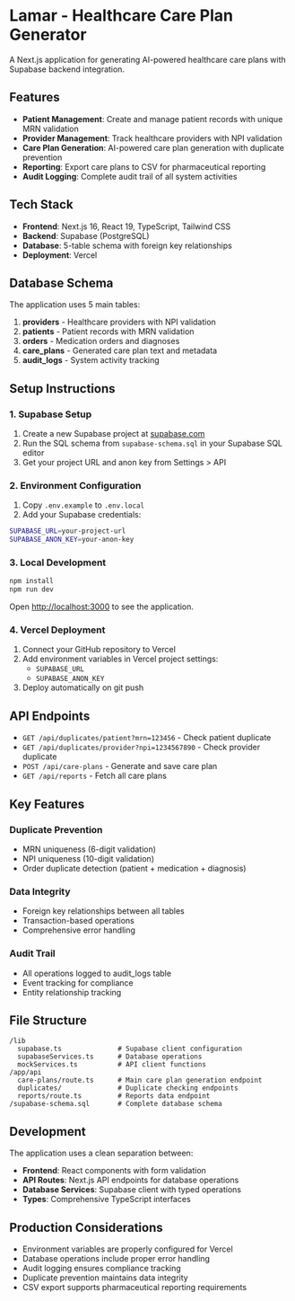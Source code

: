 # Lamar - Healthcare Care Plan Generator

A Next.js application for generating AI-powered healthcare care plans with Supabase backend integration.

## Features

- **Patient Management**: Create and manage patient records with unique MRN validation
- **Provider Management**: Track healthcare providers with NPI validation
- **Care Plan Generation**: AI-powered care plan generation with duplicate prevention
- **Reporting**: Export care plans to CSV for pharmaceutical reporting
- **Audit Logging**: Complete audit trail of all system activities

## Tech Stack

- **Frontend**: Next.js 16, React 19, TypeScript, Tailwind CSS
- **Backend**: Supabase (PostgreSQL)
- **Database**: 5-table schema with foreign key relationships
- **Deployment**: Vercel

## Database Schema

The application uses 5 main tables:

1. **providers** - Healthcare providers with NPI validation
2. **patients** - Patient records with MRN validation  
3. **orders** - Medication orders and diagnoses
4. **care_plans** - Generated care plan text and metadata
5. **audit_logs** - System activity tracking

## Setup Instructions

### 1. Supabase Setup

1. Create a new Supabase project at [supabase.com](https://supabase.com)
2. Run the SQL schema from `supabase-schema.sql` in your Supabase SQL editor
3. Get your project URL and anon key from Settings > API

### 2. Environment Configuration

1. Copy `.env.example` to `.env.local`
2. Add your Supabase credentials:

```bash
SUPABASE_URL=your-project-url
SUPABASE_ANON_KEY=your-anon-key
```

### 3. Local Development

```bash
npm install
npm run dev
```

Open [http://localhost:3000](http://localhost:3000) to see the application.

### 4. Vercel Deployment

1. Connect your GitHub repository to Vercel
2. Add environment variables in Vercel project settings:
   - `SUPABASE_URL`
   - `SUPABASE_ANON_KEY`
3. Deploy automatically on git push

## API Endpoints

- `GET /api/duplicates/patient?mrn=123456` - Check patient duplicate
- `GET /api/duplicates/provider?npi=1234567890` - Check provider duplicate  
- `POST /api/care-plans` - Generate and save care plan
- `GET /api/reports` - Fetch all care plans

## Key Features

### Duplicate Prevention
- MRN uniqueness (6-digit validation)
- NPI uniqueness (10-digit validation)
- Order duplicate detection (patient + medication + diagnosis)

### Data Integrity
- Foreign key relationships between all tables
- Transaction-based operations
- Comprehensive error handling

### Audit Trail
- All operations logged to audit_logs table
- Event tracking for compliance
- Entity relationship tracking

## File Structure

```
/lib
  supabase.ts              # Supabase client configuration
  supabaseServices.ts      # Database operations
  mockServices.ts          # API client functions
/app/api
  care-plans/route.ts      # Main care plan generation endpoint
  duplicates/              # Duplicate checking endpoints
  reports/route.ts         # Reports data endpoint
/supabase-schema.sql       # Complete database schema
```

## Development

The application uses a clean separation between:
- **Frontend**: React components with form validation
- **API Routes**: Next.js API endpoints for database operations
- **Database Services**: Supabase client with typed operations
- **Types**: Comprehensive TypeScript interfaces

## Production Considerations

- Environment variables are properly configured for Vercel
- Database operations include proper error handling
- Audit logging ensures compliance tracking
- Duplicate prevention maintains data integrity
- CSV export supports pharmaceutical reporting requirements